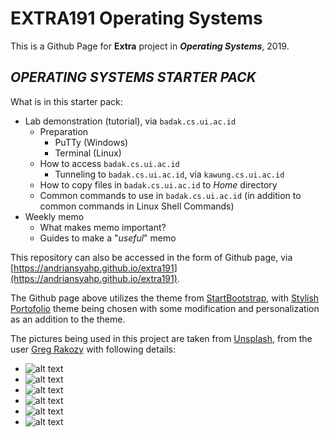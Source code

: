 # EXTRA191 Operating Systems

This is a Github Page for **Extra** project in **_Operating Systems_**, 2019.

## *OPERATING SYSTEMS STARTER PACK*

What is in this starter pack:
- Lab demonstration (tutorial), via `badak.cs.ui.ac.id`
	+ Preparation
		- PuTTy (Windows) 
		- Terminal (Linux)
	+ How to access `badak.cs.ui.ac.id`
		- Tunneling to `badak.cs.ui.ac.id`, via `kawung.cs.ui.ac.id`
	+ How to copy files in `badak.cs.ui.ac.id` to *Home* directory
	+ Common commands to use in `badak.cs.ui.ac.id` (in addition to common commands in Linux Shell Commands)
- Weekly memo
	+ What makes memo important?
	+ Guides to make a "*useful*" memo

This repository can also be accessed in the form of Github page, via [https://andriansyahp.github.io/extra191](https://andriansyahp.github.io/extra191).  

The Github page above utilizes the theme from [StartBootstrap](https://startbootstrap.com/guides/how-to-create-a-website-with-github-pages/), with [Stylish Portofolio](https://startbootstrap.com/themes/stylish-portfolio) theme being chosen with some modification and personalization as an addition to the theme.  

The pictures being used in this project are taken from [Unsplash](https://unsplash.com), from the user [Greg Rakozy](https://unsplash.com/@grakozy) with following details:
- ![alt text](https://unsplash.com/photos/0Kq8EXvRBq0 "Desert, mountain, mesa and soil")
- ![alt text](https://unsplash.com/photos/TTnfO3URifc "Strolling by the wintry woods")
- ![alt text](https://unsplash.com/photos/UFuG48gmUG8 "Water, ocean, nature and promontory")
- ![alt text](https://unsplash.com/photos/-IBLiXjH82Q "Outdoors, mountain, nature and fir")
- ![alt text](https://unsplash.com/photos/sXAJDI-6st0 "Night, stars, night sky and universe")
- ![alt text](https://unsplash.com/photos/0LU4vO5iFpM "Night, sky, galaxy and milky way")




